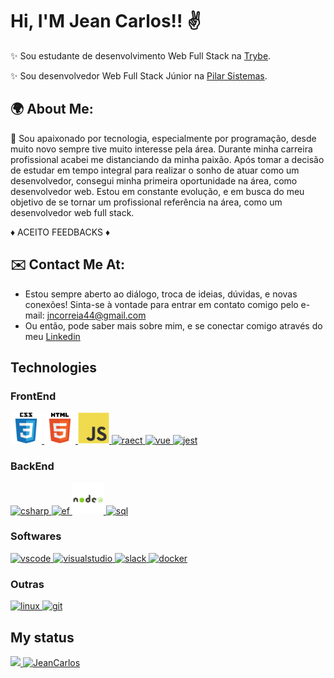 # Hi, I'M Jean Carlos!! ✌️
  <p>✨ Sou estudante de desenvolvimento Web Full Stack na <a href="https://github.com/betrybe">Trybe</a>.</p>
  <p>✨ Sou desenvolvedor Web Full Stack Júnior na <a href="https://www.pilarsistemas.com.br/">Pilar Sistemas</a>.</p>

## 🌍 About Me:
  <p>🚀 Sou apaixonado por tecnologia, especialmente por programação, desde muito novo sempre tive muito interesse pela área. Durante minha carreira profissional acabei me distanciando da minha paixão. Após tomar a decisão de estudar em tempo integral para realizar o sonho de atuar como um desenvolvedor, consegui minha primeira oportunidade na área, como desenvolvedor web. Estou em constante evolução, e em busca do meu objetivo de se tornar um profissional referência na área, como um desenvolvedor web full stack.</p>  

  <p> ♦️ ACEITO FEEDBACKS ♦️ </p>

 ##  ✉️ Contact Me At:
  - Estou sempre aberto ao diálogo, troca de ideias, dúvidas, e novas conexões! Sinta-se à vontade para entrar em contato comigo pelo e-mail: jncorreia44@gmail.com
  - Ou então, pode saber mais sobre mim, e se conectar comigo através do meu <a href="https://www.linkedin.com/in/jeancarlossc/" target="_blank"> Linkedin </a>   

## Technologies
### FrontEnd
  <a href="https://developer.mozilla.org/pt-BR/docs/Web/CSS" target="_blank" rel="noreferrer"> 
  <img src="https://raw.githubusercontent.com/devicons/devicon/master/icons/css3/css3-original-wordmark.svg" alt="css" width="50" height="50"/> 
  </a> 
   
  <a href="https://developer.mozilla.org/pt-BR/docs/Web/HTML" target="_blank" rel="noreferrer"> 
  <img src="https://raw.githubusercontent.com/devicons/devicon/master/icons/html5/html5-original-wordmark.svg" alt="html" width="50" height="50"/> 
  </a> 
   
  <a href="https://developer.mozilla.org/en-US/docs/Web/JavaScript" target="_blank" rel="noreferrer"> 
  <img src="https://raw.githubusercontent.com/devicons/devicon/master/icons/javascript/javascript-original.svg" alt="javascript" width="50" height="50"/> 
  </a>
  
   <a href="https://reactjs.org/" target="_blank" rel="noreferrer"> 
  <img src="https://upload.wikimedia.org/wikipedia/commons/thumb/a/a7/React-icon.svg/1200px-React-icon.svg.png" alt="raect" width="50" height="50"/> 
  </a>
  
   <a href="https://vuejs.org/" target="_blank" rel="noreferrer"> 
  <img src="https://upload.wikimedia.org/wikipedia/commons/thumb/9/95/Vue.js_Logo_2.svg/1200px-Vue.js_Logo_2.svg.png" alt="vue" width="50" height="50"/> 
  </a>
  
   <a href="https://jestjs.io/" target="_blank" rel="noreferrer"> 
  <img src="https://miro.medium.com/max/600/1*RQwRLQ0yyCvYmRn_Nst5yg.png" alt="jest" width="50" height="50"/> 
  </a>
  
  ### BackEnd
  <a href="https://learn.microsoft.com/en-us/dotnet/csharp/" target="_blank" rel="noreferrer"> 
  <img src="https://d1v8cmtpnjamtp.cloudfront.net/courses/DPCS/logo_1645636333881.svg" alt="csharp" width="50" height="50"/> 
  </a>
  
   <a href="https://learn.microsoft.com/en-us/ef/core/" target="_blank" rel="noreferrer"> 
  <img src="https://miro.medium.com/max/591/1*4HIU0YdDkj0dmGySVC5D_g.png" alt="ef" width="60" height="50"/> 
  </a>
  
   <a href="https://nodejs.org" target="_blank" rel="noreferrer"> 
  <img src="https://raw.githubusercontent.com/devicons/devicon/master/icons/nodejs/nodejs-original-wordmark.svg" alt="nodejs" width="50" height="50"/> 
  </a>
  
  <a href="https://www.w3schools.com/sql/" target="_blank" rel="noreferrer"> 
  <img src="https://upload.wikimedia.org/wikipedia/commons/8/87/Sql_data_base_with_logo.png" alt="sql" width="100" height="50"/> 
  </a>
  
  ### Softwares
  <a href="https://code.visualstudio.com/" target="_blank" rel="noreferrer"> 
  <img src="https://upload.wikimedia.org/wikipedia/commons/thumb/9/9a/Visual_Studio_Code_1.35_icon.svg/2048px-Visual_Studio_Code_1.35_icon.svg.png"  alt="vscode" width="50" height="50"/> 
  </a>
  
  <a href="https://visualstudio.microsoft.com/pt-br/" target="_blank" rel="noreferrer"> 
  <img src="https://user-images.githubusercontent.com/104799740/206087182-c76878eb-ca2e-4d89-bcbd-e9d15ae6e07d.png" alt="visualstudio" width="80" height="50"/> 
  </a>
  
  <a href="https://slack.com/intl/pt-br/" target="_blank" rel="noreferrer"> 
  <img src="https://user-images.githubusercontent.com/104799740/206087467-d67c2db9-ca10-498c-81a2-f4bb80d97cf9.png" alt="slack" width="50" height="50"/> 
  </a>
  
   <a href="https://www.docker.com/" target="_blank" rel="noreferrer"> 
  <img src="https://img.mandic.com.br/blog/2015/01/homepage-docker-logo.png" alt="docker" width="50" height="50"/> 
  </a>
  
  ### Outras
  <a href="https://www.linux.org/" target="_blank" rel="noreferrer"> 
  <img src="https://user-images.githubusercontent.com/104799740/206089408-f1d3656f-2969-40f9-8ed3-bc9c1f2e356e.png" alt="linux" width="50" height="50"/> 
  </a>

 <a href="https://git-scm.com/" target="_blank" rel="noreferrer"> 
  <img src="https://upload.wikimedia.org/wikipedia/commons/3/3f/Git_icon.svg" alt="git" width="50" height="50"/> 
  </a> 
 
## My status
   <a href="https://github.com/JeanCarlos-SC">
   <img height="160" src="https://github-readme-stats.vercel.app/api?username=JeanCarlos-SC&show_icons=true&theme=dracula&include_all_commits=true&count_private=true"/>

   <img height="160" src="https://github-readme-stats.vercel.app/api/top-langs/?username=JeanCarlos-SC&layout=compact&theme=dracula" alt="JeanCarlos" />
